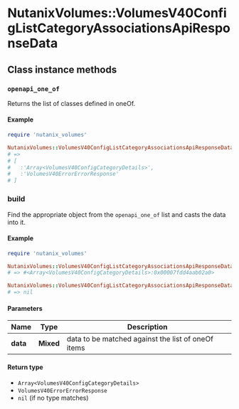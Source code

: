 # NutanixVolumes::VolumesV40ConfigListCategoryAssociationsApiResponseData

## Class instance methods

### `openapi_one_of`

Returns the list of classes defined in oneOf.

#### Example

```ruby
require 'nutanix_volumes'

NutanixVolumes::VolumesV40ConfigListCategoryAssociationsApiResponseData.openapi_one_of
# =>
# [
#   :'Array<VolumesV40ConfigCategoryDetails>',
#   :'VolumesV40ErrorErrorResponse'
# ]
```

### build

Find the appropriate object from the `openapi_one_of` list and casts the data into it.

#### Example

```ruby
require 'nutanix_volumes'

NutanixVolumes::VolumesV40ConfigListCategoryAssociationsApiResponseData.build(data)
# => #<Array<VolumesV40ConfigCategoryDetails>:0x00007fdd4aab02a0>

NutanixVolumes::VolumesV40ConfigListCategoryAssociationsApiResponseData.build(data_that_doesnt_match)
# => nil
```

#### Parameters

| Name | Type | Description |
| ---- | ---- | ----------- |
| **data** | **Mixed** | data to be matched against the list of oneOf items |

#### Return type

- `Array<VolumesV40ConfigCategoryDetails>`
- `VolumesV40ErrorErrorResponse`
- `nil` (if no type matches)

